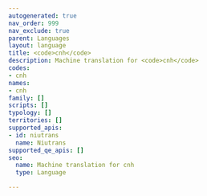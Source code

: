 ```yaml
---
autogenerated: true
nav_order: 999
nav_exclude: true
parent: Languages
layout: language
title: <code>cnh</code>
description: Machine translation for <code>cnh</code>
codes:
- cnh
names:
- cnh
family: []
scripts: []
typology: []
territories: []
supported_apis:
- id: niutrans
  name: Niutrans
supported_qe_apis: []
seo:
  name: Machine translation for cnh
  type: Language

---
```


